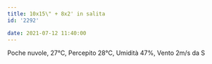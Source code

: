 ```yaml
---
title: 10x15\" + 8x2' in salita
id: '2292'

date: 2021-07-12 11:40:00
---
```


Poche nuvole, 27°C, Percepito 28°C, Umidità 47%, Vento 2m/s da S
<!-- more -->
<!-- ![image](/images/2021/08/20210712-activity-map.png) -->
